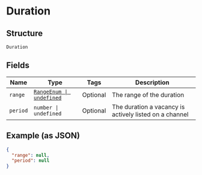 
# Duration

## Structure

`Duration`

## Fields

| Name | Type | Tags | Description |
|  --- | --- | --- | --- |
| `range` | [`RangeEnum \| undefined`](../../doc/models/range-enum.md) | Optional | The range of the duration |
| `period` | `number \| undefined` | Optional | The duration a vacancy is actively listed on a channel |

## Example (as JSON)

```json
{
  "range": null,
  "period": null
}
```

